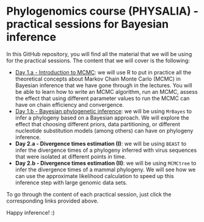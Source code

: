 # Phylogenomics course (PHYSALIA) - practical sessions for Bayesian inference
In this GitHub repository, you will find all the material that we will be using 
for the practical sessions. The content that we will cover is the following:   

   * [Day 1.a - Introduction to MCMC](practical_sessions/day1/00_R): we will use R to 
   put in practice all the theoretical concepts about Markov Chain Monte Carlo (MCMC)
   in Bayesian inference that we have gone through in the lectures. You will be able to learn how to
   write an MCMC algorithm, run an MCMC, assess the effect that using different 
   parameter values to run the MCMC can have on chain efficiency and convergence.   
   * [Day 1.b - Bayesian phylogenetic inference](practical_sessions/day1/01_MrBayes): we 
   will be using `MrBayes` to infer a phylogeny based on a Bayesian 
   approach. We will explore the effect that choosing different priors, data partitioning, or
   different nucleotide substitution models (among others) can have on phylogeny inference.   
   * **Day 2.a - Divergence times estimation (I)**: we
   will be using `BEAST` to infer the divergence times of a phylogeny inferred with virus
   sequences that were isolated at different points in time.   
   * **Day 2.b - Divergence times estimation (II)**: we
   will be using `MCMCtree` to infer the divergence times of a mammal phylogeny. We will see how we can
   use the approximate likelihood calculation to speed up this inference step with large genomic data 
   sets.
   
To go through the content of each practical session, just click the corresponding links provided above.

Happy inference! :) 